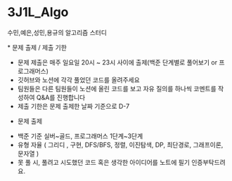 # 3J1L_Algo
수민,예은,성민,용규의 알고리즘 스터디 


<!-- <p align="center"> -->
* 문제 출제 / 제출 기한 </br>
- 문제 제출은 매주 일요일 20시 ~ 23시 사이에 출제(백준 단계별로 풀어보기 or 프로그래머스) </br>
- 깃허브와 노션에 각각 풀었던 코드를 올려주세요</br>
- 팀원들은 다른 팀원들이 노션에 올린 코드를 보고 자유 질의를 하나씩 코멘트를 작성하여 Q&A를 진행합니다</br>
- 제출 기한은 문제 출제한 날짜 기준으로 D-7</br>
<!-- </p> -->

<!-- <p align="center"> -->
* 문제 출제 </br>
- 백준 기준 실버~골드, 프로그래머스 1단계~3단계 </br>
- 유형 자율 ( 그리디 , 구현, DFS/BFS, 정렬, 이진탐색, DP, 최단경로, 그래프이론, 문자열 ) </br>
- 못 풀 시, 풀려고 시도했던 코드 혹은 생각한 아이디어를 노트에 필기 인증부탁드려요.</br>
<!-- </p> -->

